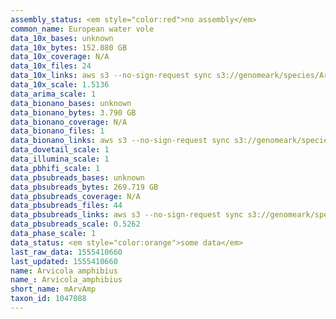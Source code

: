 ```yaml
---
assembly_status: <em style="color:red">no assembly</em>
common_name: European water vole
data_10x_bases: unknown
data_10x_bytes: 152.080 GB
data_10x_coverage: N/A
data_10x_files: 24
data_10x_links: aws s3 --no-sign-request sync s3://genomeark/species/Arvicola_amphibius/mArvAmp1/genomic_data/10x/ .<br>
data_10x_scale: 1.5136
data_arima_scale: 1
data_bionano_bases: unknown
data_bionano_bytes: 3.790 GB
data_bionano_coverage: N/A
data_bionano_files: 1
data_bionano_links: aws s3 --no-sign-request sync s3://genomeark/species/Arvicola_amphibius/mArvAmp1/genomic_data/bionano/ .<br>
data_dovetail_scale: 1
data_illumina_scale: 1
data_pbhifi_scale: 1
data_pbsubreads_bases: unknown
data_pbsubreads_bytes: 269.719 GB
data_pbsubreads_coverage: N/A
data_pbsubreads_files: 44
data_pbsubreads_links: aws s3 --no-sign-request sync s3://genomeark/species/Arvicola_amphibius/mArvAmp1/genomic_data/pacbio/ . --exclude "*ccs.bam*"<br>
data_pbsubreads_scale: 0.5262
data_phase_scale: 1
data_status: <em style="color:orange">some data</em>
last_raw_data: 1555410660
last_updated: 1555410660
name: Arvicola amphibius
name_: Arvicola_amphibius
short_name: mArvAmp
taxon_id: 1047088
---
```

